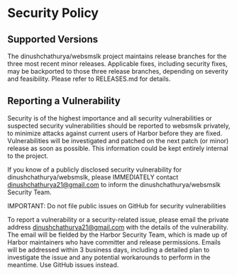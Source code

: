 # Security Policy

## Supported Versions

The dinushchathurya/websmslk project maintains release branches for the three most recent minor releases. Applicable fixes, including security fixes, may be backported to those three release branches, depending on severity and feasibility. Please refer to RELEASES.md for details.

## Reporting a Vulnerability

Security is of the highest importance and all security vulnerabilities or suspected security vulnerabilities should be reported to websmslk privately, to minimize attacks against current users of Harbor before they are fixed. Vulnerabilities will be investigated and patched on the next patch (or minor) release as soon as possible. This information could be kept entirely internal to the project.

If you know of a publicly disclosed security vulnerability for dinushchathurya/websmslk, please IMMEDIATELY contact dinushchathurya21@gmail.com to inform the dinushchathurya/websmslk Security Team.

IMPORTANT: Do not file public issues on GitHub for security vulnerabilities

To report a vulnerability or a security-related issue, please email the private address dinushchathurya21@gmail.com with the details of the vulnerability. The email will be fielded by the Harbor Security Team, which is made up of Harbor maintainers who have committer and release permissions. Emails will be addressed within 3 business days, including a detailed plan to investigate the issue and any potential workarounds to perform in the meantime. Use GitHub issues instead.
